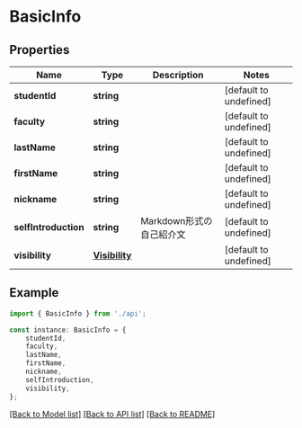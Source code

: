 # BasicInfo


## Properties

Name | Type | Description | Notes
------------ | ------------- | ------------- | -------------
**studentId** | **string** |  | [default to undefined]
**faculty** | **string** |  | [default to undefined]
**lastName** | **string** |  | [default to undefined]
**firstName** | **string** |  | [default to undefined]
**nickname** | **string** |  | [default to undefined]
**selfIntroduction** | **string** | Markdown形式の自己紹介文 | [default to undefined]
**visibility** | [**Visibility**](Visibility.md) |  | [default to undefined]

## Example

```typescript
import { BasicInfo } from './api';

const instance: BasicInfo = {
    studentId,
    faculty,
    lastName,
    firstName,
    nickname,
    selfIntroduction,
    visibility,
};
```

[[Back to Model list]](../README.md#documentation-for-models) [[Back to API list]](../README.md#documentation-for-api-endpoints) [[Back to README]](../README.md)
